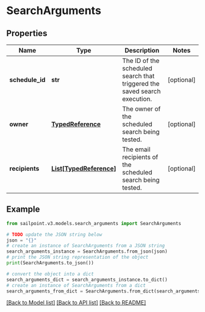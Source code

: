 # SearchArguments


## Properties

Name | Type | Description | Notes
------------ | ------------- | ------------- | -------------
**schedule_id** | **str** | The ID of the scheduled search that triggered the saved search execution.  | [optional] 
**owner** | [**TypedReference**](TypedReference.md) | The owner of the scheduled search being tested.  | [optional] 
**recipients** | [**List[TypedReference]**](TypedReference.md) | The email recipients of the scheduled search being tested.  | [optional] 

## Example

```python
from sailpoint.v3.models.search_arguments import SearchArguments

# TODO update the JSON string below
json = "{}"
# create an instance of SearchArguments from a JSON string
search_arguments_instance = SearchArguments.from_json(json)
# print the JSON string representation of the object
print(SearchArguments.to_json())

# convert the object into a dict
search_arguments_dict = search_arguments_instance.to_dict()
# create an instance of SearchArguments from a dict
search_arguments_from_dict = SearchArguments.from_dict(search_arguments_dict)
```
[[Back to Model list]](../README.md#documentation-for-models) [[Back to API list]](../README.md#documentation-for-api-endpoints) [[Back to README]](../README.md)


